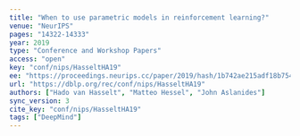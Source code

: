 ```yaml
---
title: "When to use parametric models in reinforcement learning?"
venue: "NeurIPS"
pages: "14322-14333"
year: 2019
type: "Conference and Workshop Papers"
access: "open"
key: "conf/nips/HasseltHA19"
ee: "https://proceedings.neurips.cc/paper/2019/hash/1b742ae215adf18b75449c6e272fd92d-Abstract.html"
url: "https://dblp.org/rec/conf/nips/HasseltHA19"
authors: ["Hado van Hasselt", "Matteo Hessel", "John Aslanides"]
sync_version: 3
cite_key: "conf/nips/HasseltHA19"
tags: ["DeepMind"]
---
```

